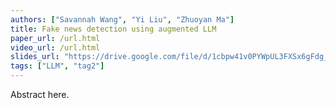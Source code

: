 ```yaml
---
authors: ["Savannah Wang", "Yi Liu", "Zhuoyan Ma"]
title: Fake news detection using augmented LLM 
paper_url: /url.html
video_url: /url.html
slides_url: "https://drive.google.com/file/d/1cbpw41v0PYWpUL3FXSx6gFdg_nxKkPIu/view?usp=sharing"
tags: ["LLM", "tag2"]
---
```


Abstract here.

